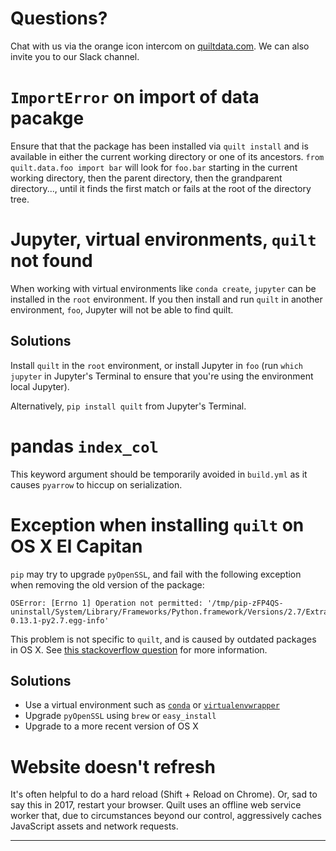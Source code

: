 # Questions?
Chat with us via the orange icon intercom on [quiltdata.com](https://quiltdata.com). We can also invite you to our Slack channel.

# `ImportError` on import of data pacakge
Ensure that that the package has been installed via `quilt install` and is available in either the current working directory or one of its ancestors. `from quilt.data.foo import bar` will look for `foo.bar` starting in the current working directory, then the parent directory, then the grandparent directory..., until it finds the first match or fails at the root of the directory tree.


# Jupyter, virtual environments, `quilt` not found
When working with virtual environments like `conda create`, `jupyter` can be installed in the `root` environment. If you then install and run `quilt` in another environment, `foo`, Jupyter will not be able to find quilt.

## Solutions
Install `quilt` in the `root` environment, or install Jupyter in `foo` (run `which jupyter` in Jupyter's Terminal to ensure that you're using the environment local Jupyter).

Alternatively, `pip install quilt` from Jupyter's Terminal.

# pandas `index_col`
This keyword argument should be temporarily avoided in `build.yml` as it causes `pyarrow` to hiccup on serialization.

# Exception when installing `quilt` on OS X El Capitan

`pip` may try to upgrade `pyOpenSSL`, and fail with the following exception when removing the old version of the package:
```
OSError: [Errno 1] Operation not permitted: '/tmp/pip-zFP4QS-uninstall/System/Library/Frameworks/Python.framework/Versions/2.7/Extras/lib/python/pyOpenSSL-0.13.1-py2.7.egg-info'
```

This problem is not specific to `quilt`, and is caused by outdated packages in OS X. See [this stackoverflow question](https://stackoverflow.com/questions/31900008/oserror-errno-1-operation-not-permitted-when-installing-scrapy-in-osx-10-11) for more information.

## Solutions
- Use a virtual environment such as [`conda`](https://conda.io/docs/installation.html) or [`virtualenvwrapper`](https://virtualenvwrapper.readthedocs.io/en/latest/)
- Upgrade `pyOpenSSL` using `brew` or `easy_install`
- Upgrade to a more recent version of OS X

# Website doesn't refresh
It's often helpful to do a hard reload (Shift + Reload on Chrome). Or, sad to say this in 2017, restart your browser. Quilt uses an offline web service worker that, due to circumstances beyond our control, aggressively caches JavaScript assets and network requests.

***